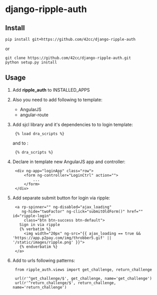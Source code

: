 django-ripple-auth
==================

Install
-------

    pip install git+https://github.com/42cc/django-ripple-auth
or

    git clone https://github.com/42cc/django-ripple-auth.git
    python setup.py install

Usage
-----

1. Add **ripple_auth** to INSTALLED_APPS
2. Also you need to add following to template:
    * AngularJS
    * angular-route
    
    
3. Add sjcl library and it's dependencies to to login template:


        {% load dra_scripts %}
    
    and to <head>:

        {% dra_scripts %}

4. Declare in template new AngularJS app and controller:


        <div ng-app="loginApp" class="row">
            <form ng-controller="LoginCtrl" action="">
                ...
            </form>
        </div>

5. Add separate submit button for login via ripple:


        <a rp-spinner="" ng-disabled="ajax_loading"
           ng-hide="twoFactor" ng-click="submitOldForm()" href="" id="ripple-login"
            class="btn btn-success btn-default">
          Sign in via ripple
          {% verbatim %}
            <img width="20px" ng-src="{{ ajax_loading == true && 'https://app.p2pay.com/img/throbber5.gif' || '/static/images/ripple.png' }}">
          {% endverbatim %}
        </a>

6. Add to urls following patterns:


        from ripple_auth.views import get_challenge, return_challenge

        url(r'^get_challenge/$', get_challenge, name='get_challenge')
        url(r'^return_challenge/$', return_challenge, name='return_challenge')
